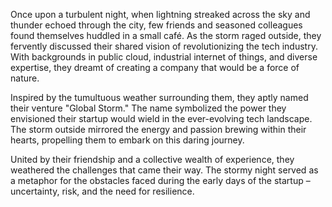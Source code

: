 Once upon a turbulent night, when lightning streaked across the sky and thunder echoed through the city, few friends and seasoned colleagues found themselves huddled in a small café. As the storm raged outside, they fervently discussed their shared vision of revolutionizing the tech industry. With backgrounds in public cloud, industrial internet of things, and diverse expertise, they dreamt of creating a company that would be a force of nature.

Inspired by the tumultuous weather surrounding them, they aptly named their venture "Global Storm." The name symbolized the power they envisioned their startup would wield in the ever-evolving tech landscape. The storm outside mirrored the energy and passion brewing within their hearts, propelling them to embark on this daring journey.

United by their friendship and a collective wealth of experience, they weathered the challenges that came their way. The stormy night served as a metaphor for the obstacles faced during the early days of the startup – uncertainty, risk, and the need for resilience.